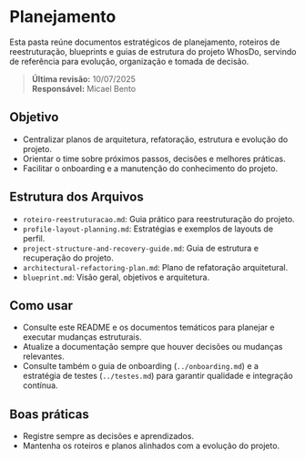 # Planejamento

Esta pasta reúne documentos estratégicos de planejamento, roteiros de reestruturação, blueprints e guias de estrutura do projeto WhosDo, servindo de referência para evolução, organização e tomada de decisão.

> **Última revisão:** 10/07/2025  
> **Responsável:** Micael Bento

## Objetivo
- Centralizar planos de arquitetura, refatoração, estrutura e evolução do projeto.
- Orientar o time sobre próximos passos, decisões e melhores práticas.
- Facilitar o onboarding e a manutenção do conhecimento do projeto.

## Estrutura dos Arquivos
- `roteiro-reestruturacao.md`: Guia prático para reestruturação do projeto.
- `profile-layout-planning.md`: Estratégias e exemplos de layouts de perfil.
- `project-structure-and-recovery-guide.md`: Guia de estrutura e recuperação do projeto.
- `architectural-refactoring-plan.md`: Plano de refatoração arquitetural.
- `blueprint.md`: Visão geral, objetivos e arquitetura.

## Como usar
- Consulte este README e os documentos temáticos para planejar e executar mudanças estruturais.
- Atualize a documentação sempre que houver decisões ou mudanças relevantes.
- Consulte também o guia de onboarding (`../onboarding.md`) e a estratégia de testes (`../testes.md`) para garantir qualidade e integração contínua.

## Boas práticas
- Registre sempre as decisões e aprendizados.
- Mantenha os roteiros e planos alinhados com a evolução do projeto. 